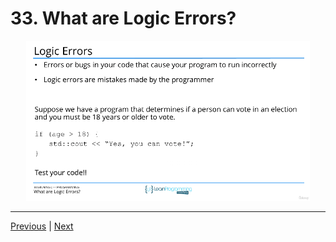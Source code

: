 # 33. What are Logic Errors?

<p align="center" >
    <img src="../images/33_What-are-Logic-Errors.png" width="90%" >
</p> 



---

[Previous](./32_What-are-Runtime-Errors%3F.md) | [Next](./34_Section-Challenge.md)